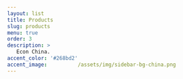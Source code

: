 ```yaml
---
layout: list
title: Products
slug: products
menu: true
order: 3
description: >
   Econ China.
accent_color: '#268bd2'
accent_image:          /assets/img/sidebar-bg-china.png
---
```

